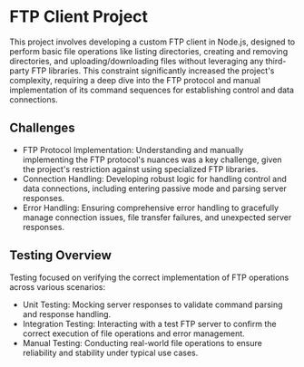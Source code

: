 # FTP Client Project

This project involves developing a custom FTP client in Node.js, designed to perform basic file operations like listing directories, creating and removing directories, and uploading/downloading files without leveraging any third-party FTP libraries. This constraint significantly increased the project's complexity, requiring a deep dive into the FTP protocol and manual implementation of its command sequences for establishing control and data connections.

## Challenges

- FTP Protocol Implementation: Understanding and manually implementing the FTP protocol's nuances was a key challenge, given the project's restriction against using specialized FTP libraries.
- Connection Handling: Developing robust logic for handling control and data connections, including entering passive mode and parsing server responses.
- Error Handling: Ensuring comprehensive error handling to gracefully manage connection issues, file transfer failures, and unexpected server responses.

## Testing Overview

Testing focused on verifying the correct implementation of FTP operations across various scenarios:

- Unit Testing: Mocking server responses to validate command parsing and response handling.
- Integration Testing: Interacting with a test FTP server to confirm the correct execution of file operations and error management.
- Manual Testing: Conducting real-world file operations to ensure reliability and stability under typical use cases.
